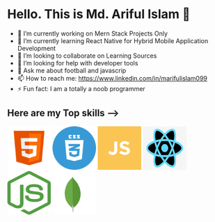 
  <link rel="stylesheet" href="styles.css">

# Hello. This is Md. Ariful Islam 👋


- 🔭 I’m currently working on Mern Stack Projects Only
- 🌱 I’m currently learning React Native for Hybrid Mobile Application Development
- 👯 I’m looking to collaborate on Learning Sources
- 🤔 I’m looking for help with developer tools
- 💬 Ask me about football and javascrip 
- 📫 How to reach me: https://www.linkedin.com/in/marifulislam099
- ⚡ Fun fact: I am a totally a noob programmer

## Here are my Top skills --> 

<div class="grid-container">
<img  src="images/html5-icon.png" width="100px" height="100px"/>
<img  src="images/css.svg" width="100px" height="100px"/>
<img  src="images/js.png" width="100px" height="100px"/>
<img  src="images/react.jpg" width="100px" height="100px"/>
<img  src="images/nodejs.png" width="100px" height="100px"/>
<img  src="images/mongodb.svg" width="100px" height="100px"/>
</div>



